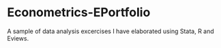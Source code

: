 # Econometrics-EPortfolio
A sample of data analysis excercises I have elaborated using Stata, R and Eviews.  
